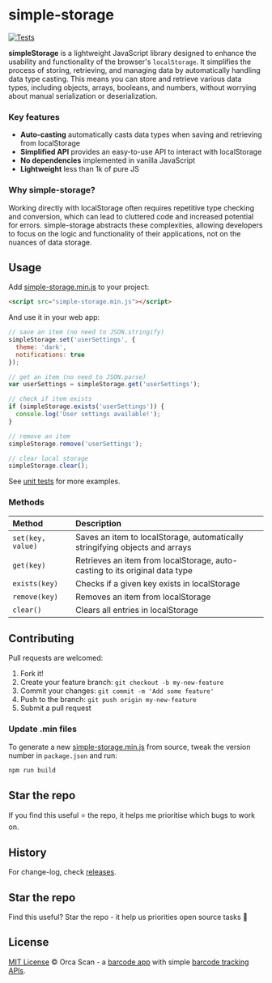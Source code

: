 # simple-storage

[![Tests](https://github.com/orca-scan/simple-storage/actions/workflows/ci.yml/badge.svg)](https://github.com/orca-scan/simple-storage/actions/workflows/ci.yml)

**simpleStorage** is a lightweight JavaScript library designed to enhance the usability and functionality of the browser's `localStorage`. It simplifies the process of storing, retrieving, and managing data by automatically handling data type casting. This means you can store and retrieve various data types, including objects, arrays, booleans, and numbers, without worrying about manual serialization or deserialization.

### Key features
* **Auto-casting** automatically casts data types when saving and retrieving from localStorage
* **Simplified API** provides an easy-to-use API to interact with localStorage
* **No dependencies** implemented in vanilla JavaScript
* **Lightweight** less than 1k of pure JS

### Why simple-storage?

Working directly with localStorage often requires repetitive type checking and conversion, which can lead to cluttered code and increased potential for errors. simple-storage abstracts these complexities, allowing developers to focus on the logic and functionality of their applications, not on the nuances of data storage.

## Usage

Add [simple-storage.min.js](dist/simple-storage.min.js) to your project:

```html
<script src="simple-storage.min.js"></script>
```

And use it in your web app:

```js
// save an item (no need to JSON.stringify)
simpleStorage.set('userSettings', {
  theme: 'dark',
  notifications: true
});

// get an item (no need to JSON.parse)
var userSettings = simpleStorage.get('userSettings');

// check if item exists
if (simpleStorage.exists('userSettings')) {
  console.log('User settings available!');
}

// remove an item
simpleStorage.remove('userSettings');

// clear local storage
simpleStorage.clear();
```

See [unit tests](/tests/simple-storage-casting-spec.js) for more examples.

### Methods

Method            | Description
:-----------------|:----------------------------------------------------------------------------
`set(key, value)` | Saves an item to localStorage, automatically stringifying objects and arrays
`get(key)`        | Retrieves an item from localStorage, auto-casting to its original data type
`exists(key)`     | Checks if a given key exists in localStorage
`remove(key)`     | Removes an item from localStorage
`clear()`         | Clears all entries in localStorage

## Contributing

Pull requests are welcomed:

1. Fork it!
2. Create your feature branch: `git checkout -b my-new-feature`
3. Commit your changes: `git commit -m 'Add some feature'`
4. Push to the branch: `git push origin my-new-feature`
5. Submit a pull request

### Update .min files

To generate a new [simple-storage.min.js](dist/simple-storage.min.js) from source, tweak the version number in `package.json` and run:

```bash
npm run build
```

## Star the repo

If you find this useful ⭐ the repo, it helps me prioritise which bugs to work on.

## History

For change-log, check [releases](https://github.com/orca-scan/simple-storage/releases).

## Star the repo

Find this useful? Star the repo - it help us priorities open source tasks 🌟

## License

[MIT License](LICENSE) © Orca Scan - a [barcode app](https://orcascan.com) with simple [barcode tracking APIs](https://orcascan.com/guides?tag=for-developers).